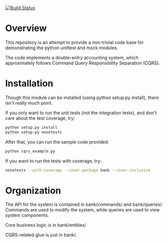 [![Build Status](https://travis-ci.org/mark-burnett/bank-example.png?branch=master)](https://travis-ci.org/mark-burnett/bank-example)

# Overview

This repository is an attempt to provide a non-trivial code base for
demonstrating the python unittest and mock modules.

The code implements a double-entry accounting system, which approximately
follows Command Query Responsibility Separation (CQRS).


# Installation

Though this module can be installed (using python setup.py install), there
isn't really much point.

If you only want to run the unit tests (not the integration tests), and don't
care about the test coverage, try:

```bash
python setup.py install
python setup.py nosetests
```

After that, you can run the sample code provided:

```bash
python cqrs_example.py
```

If you want to run the tests with coverage, try:

```bash
nosetests --with-coverage --cover-package bank --cover-inclusive
```


# Organization

The API for the system is contained in bank/commands/ and bank/queries/.
Commands are used to modify the system, while queries are used to view system
components.

Core business logic is in bank/entities/.

CQRS-related glue is just in bank/.
